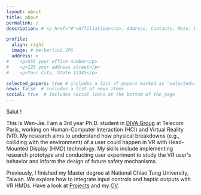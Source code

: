 ```yaml
---
layout: about
title: about
permalink: /
description: # <a href="#">Affiliations</a>. Address. Contacts. Moto. Etc.

profile:
  align: right
  image: # me-berlin2.JPG
  address: >
#    <p>555 your office number</p>
#    <p>123 your address street</p>
#    <p>Your City, State 12345</p>

selected_papers: true # includes a list of papers marked as "selected={true}"
news: false  # includes a list of news items
social: true  # includes social icons at the bottom of the page
---
```


Salut !

This is Wen-Jie. I am a 3rd year Ph.D. student in [DIVA Group](https://diva.telecom-paristech.fr/) at Telecom Paris, working on Human-Computer Interaction (HCI) and Virtual Reality (VR). My research aims to understand how physical breakdowns (e.g., colliding with the environment) of a user could happen in VR with Head-Mounted Display (HMD) technology. My skills include implementing research prototype and conducting user experiment to study the VR user's behavior and inform the design of future safety mechanisms.

<!-- Hi, my name is Wen-Jie Tseng. I am a Ph.D. student in <a href="https://diva.telecom-paristech.fr/">DIVA Group</a> at T&eacute;l&eacute;com Paris. My research interest lies in Human-Computer Interaction (HCI), Mixed Reality (VR & AR), and Cognitive Psychology. -->

<!-- Currently, I focus on VR fails where people in VR colliding with furniture, falling over, hitting spectators, and experiencing excessive reactions. I am particularly interested in understanding why VR users are making these incidents and how we can design interaction techniques or systems to enforce users doing them to improve and suggest future VR safety mechanisms. My skills are creating prototypes and conducting behavioral experiments to investigate these research questions and phenomena. -->
<!-- I am also interested in using computational methods create models for designing interaction or understanding data. -->  

<p>Previously, I finished my Master degree at National Chiao Tung University, Taiwan. We explore how to integrate input controls and haptic outputs with VR HMDs. Have a look at <a href="/projects/">Projects</a> and my <a href="assets/pdf/2021_CV_Wen_Jie_Tseng.pdf">CV</a>.</p>

<!-- <a href="https://scholar.google.com.tw/citations?user=1XUzM-UAAAAJ&hl=zh-TW">Google Scholar</a>, <a href="https://dblp.uni-trier.de/pers/hd/t/Tseng_0002:Wen=Jie">dblp</a> -->
<!-- Write your biography here. Tell the world about yourself. Link to your favorite [subreddit](http://reddit.com){:target="\_blank"}. You can put a picture in, too. The code is already in, just name your picture `prof_pic.jpg` and put it in the `img/` folder.

Put your address / P.O. box / other info right below your picture. You can also disable any these elements by editing `profile` property of the YAML header of your `_pages/about.md`. Edit `_bibliography/papers.bib` and Jekyll will render your [publications page](/al-folio/publications/) automatically.

Link to your social media connections, too. This theme is set up to use [Font Awesome icons](http://fortawesome.github.io/Font-Awesome/){:target="\_blank"} and [Academicons](https://jpswalsh.github.io/academicons/){:target="\_blank"}, like the ones below. Add your Facebook, Twitter, LinkedIn, Google Scholar, or just disable all of them. -->